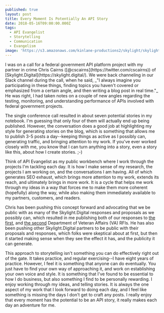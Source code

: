 ```yaml
---
published: true
layout: post
title: Every Moment Is Potentially An API Story
date: 2018-05-16T09:00:00.000Z
tags:
  - API Evangelist
  - Storytelling
  - Communication
  - Evangelism
image: 'https://s3.amazonaws.com/kinlane-productions2/skylight/skylight-home.png'
---
```

<p><a href="https://skylight.digital/"></a></p>I was on a call for a federal government API platform project with my partner in crime Chris Cairns ([@cscairns](https://twitter.com/cscairns)) of [Skylight.Digital](https://skylight.digital/). We were back channeling in our Slack channel during the call, when he said, _"I always imagine you participating in these things, finding topics you haven't covered or emphasized from a certain angle, and then writing a blog post in real time."_ He was right, I had taken notes on a couple of new angles regarding the testing, monitoring, and understanding performance of APIs involved with federal government projects.

The single conference call resulted in about seven potential stories in my notebook. I'm guessing that only four of them will actually end up being published. However, the conversation does a good job at highlighting my style for generating stories on the blog, which is something that allows me to publish 3-5 posts a day--keeping things as active as I possibly can, generating traffic, and bringing attention to my work. If you've ever worked closely with me, you know that I can turn anything into a story, even a story like this, about how I create stories. ;-)

Think of API Evangelist as my public workbench where I work through the projects I'm tackling each day. It is how I make sense of my research, the projects I am working on, and the conversations I am having. All of which generates SEO exhaust, which brings more attention to my work, extends its reach, and ultimately brings in more work. It is a cycle that helps me work through my ideas in a way that forces me to make them more coherent (hopefully) along the way, while also making them immediately available to my partners, customers, and readers.

Chris has been pushing this concept forward and advocating that we be public with as many of the Skylight.Digital responses and proposals as we possibly can, which resulted in me publishing both of our responses to [the first](http://apievangelist.com/2017/10/26/my-response-on-the-department-of-veterans-affairs-rfi-for-the-lighthouse-api-management-platform/), and [the second](http://apievangelist.com/2018/02/24/department-of-veterans-affairs-lighthouse-platform-rfi-round-two/) Department of Veteran Affairs (VA) RFIs. He has also been pushing other Skylight.Digital partners to be public with their proposals and responses, which folks were skeptical about at first, but then it started making sense when they see the effect it has, and the publicity it can generate.

This approach to storytelling isn't something you can do effectively right out of the gate. It takes practice, and regular exercising--I have eight years of practice. However, I feel it is something that anyone can do eventually. You just have to find your own way of approaching it, and work on establishing your own voice and style. It is something that I've found to be essential to how I do business, but also something I find to be personally rewarding. I enjoy working through my ideas, and telling stories. It is always the one aspect of my work that I look forward to doing each day, and I feel like something is missing the days I don't get to craft any posts. I really enjoy that every moment has the potential to be an API story, it really makes each day an adventure for me.
